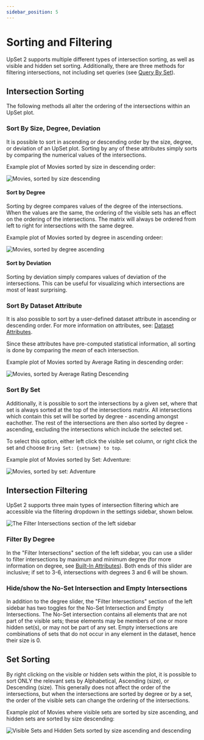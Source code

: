 ```yaml
---
sidebar_position: 5
---
```


# Sorting and Filtering

UpSet 2 supports multiple different types of intersection sorting, as well as visible and hidden set sorting. Additionally, there are three methods for filtering intersections, not including set queries (see [Query By Set](./query-by-set.md)).

## Intersection Sorting

The following methods all alter the ordering of the intersections within an UpSet plot.

### Sort By Size, Degree, Deviation

It is possible to sort in ascending or descending order by the size, degree, or deviation of an UpSet plot. Sorting by any of these attributes simply sorts by comparing the numerical values of the intersections.

Example plot of Movies sorted by size in descending order:

![Movies, sorted by size descending](./img/sorting-and-filtering/size-descending.png)

#### Sort by Degree

Sorting by degree compares values of the degree of the intersections. When the values are the same, the ordering of the visible sets has an effect on the ordering of the intersections. The matrix will always be ordered from left to right for intersections with the same degree.

Example plot of Movies sorted by degree in ascending ordeer:

![Movies, sorted by degree ascending](./img/sorting-and-filtering/degree-ascending.png)

#### Sort by Deviation

Sorting by deviation simply compares values of deviation of the intersections. This can be useful for visualizing which intersections are most of least surprising.

### Sort By Dataset Attribute

It is also possible to sort by a user-defined dataset attribute in ascending or descending order. For more information on attributes, see: [Dataset Attributes](./attributes/dataset.md).

Since these attributes have pre-computed statistical information, all sorting is done by comparing the *mean* of each intersection.

Example plot of Movies sorted by Average Rating in descending order:

![Movies, sorted by Average Rating Descending](./img/sorting-and-filtering/avgrating-descending.png)

### Sort By Set

Additionally, it is possible to sort the intersections by a given set, where that set is always sorted at the top of the intersections matrix. All intersections which contain this set will be sorted by degree - ascending amongst eachother. The rest of the intersections are then also sorted by degree - ascending, excluding the intersections which include the selected set.

To select this option, either left click the visible set column, or right click the set and choose `Bring Set: {setname} to top`.

Example plot of Movies sorted by Set: Adventure:

![Movies, sorted by set: Adventure](./img/sorting-and-filtering/set-adventure.png)

## Intersection Filtering

UpSet 2 supports three main types of intersection filtering which are accessible via the filtering dropdown in the settings sidebar, shown below.

![The Filter Intersections section of the left sidebar](./img/sorting-and-filtering/filter-sidebar.png)

### Filter By Degree

In the "Filter Intersections" section of the left sidebar, you can use a slider to filter intersections by maximum and minimum degree (for more information on degree, see [Built-In Attributes](./attributes/built-in.md)). Both ends of this slider are inclusive; if set to 3-6, intersections with degrees 3 and 6 will be shown.

### Hide/show the No-Set Intersection and Empty Intersections

In addition to the degree slider, the "Filter Intersections" section of the left sidebar has two toggles for the No-Set Intersection and Empty Intersections. The No-Set intersection contains all elements that are not part of the visible sets; these elements may be members of one or more hidden set(s), or may not be part of any set. Empty intersections are combinations of sets that do not occur in any element in the dataset, hence their size is 0.

## Set Sorting

By right clicking on the visible or hidden sets within the plot, it is possible to sort ONLY the relevant sets by Alphabetical, Ascending (size), or Descending (size). This generally does not affect the order of the intersections, but when the intersections are sorted by degree or by a set, the order of the visible sets can change the ordering of the intersections.

Example plot of Movies where visible sets are sorted by size ascending, and hidden sets are sorted by size descending:

![Visible Sets and Hidden Sets sorted by size ascending and descending](./img/sorting-and-filtering/sets.png)
